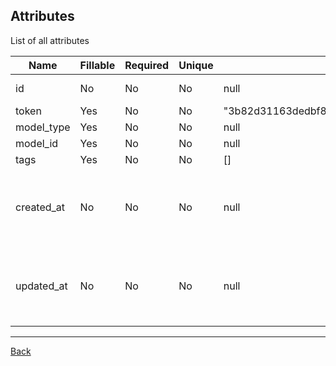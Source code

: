 ## Attributes

List of all attributes

| Name | Fillable | Required | Unique | Default | Comment |
|------|----------|----------|--------|---------|---------|
| id | No | No | No | null | Indentify the entity
| token | Yes | No | No | &quot;3b82d31163dedbf80dc2c3eaa9a0b09ed557414e&quot; | 
| model_type | Yes | No | No | null | 
| model_id | Yes | No | No | null | 
| tags | Yes | No | No | [] | 
| created_at | No | No | No | null | Indicate the date when the record was created
| updated_at | No | No | No | null | Indicate the date when the record was last updated

---
[Back](index.md)